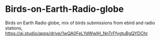 # Birds-on-Earth-Radio-globe
Birds on Earth Radio globe, mix of birds submissions from ebird and radio stations, 
https://ai.studio/apps/drive/1wQA0FeLYdWwIH_NnTrFfygtuBgQYDChr
